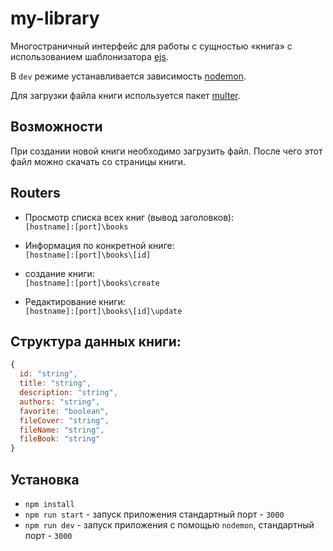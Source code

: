 # my-library

Многостраничный интерфейс для работы с сущностью «книга» с использованием шаблонизатора [ejs](https://www.npmjs.com/package/ejs).

В `dev` режиме устанавливается зависимость [nodemon](https://www.npmjs.com/package/nodemon).

Для загрузки файла книги используется пакет [multer](https://www.npmjs.com/package/multer).


## Возможности

При создании новой книги необходимо загрузить файл. После чего этот файл можно скачать со страницы книги.


## Routers

 - Просмотр списка всех книг (вывод заголовков):\
    `[hostname]:[port]\books`

- Информация по конкретной книге:\
    `[hostname]:[port]\books\[id]`

- создание книги:\
`[hostname]:[port]\books\create`

- Редактирование книги:\
    `[hostname]:[port]\books\[id]\update`


## Структура данных книги:

```js
{
  id: "string",
  title: "string",
  description: "string",
  authors: "string",
  favorite: "boolean",
  fileCover: "string",
  fileName: "string",
  fileBook: "string"
}
```

## Установка

- `npm install`
- `npm run start` - запуск приложения стандартный порт - `3000`
- `npm run dev` - запуск приложения с помощью `nodemon`, стандартный порт - `3000`

